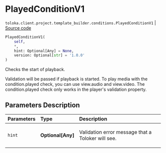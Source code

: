 # PlayedConditionV1
`toloka.client.project.template_builder.conditions.PlayedConditionV1` | [Source code](https://github.com/Toloka/toloka-kit/blob/v1.1.1/src/client/project/template_builder/conditions.py#L193)

```python
PlayedConditionV1(
    self,
    *,
    hint: Optional[Any] = None,
    version: Optional[str] = '1.0.0'
)
```

Checks the start of playback.


Validation will be passed if playback is started. To play media with the condition.played check, you can use
view.audio and view.video. The condition.played check only works in the player's validation property.

## Parameters Description

| Parameters | Type | Description |
| :----------| :----| :-----------|
`hint`|**Optional\[Any\]**|<p>Validation error message that a Toloker will see.</p>
